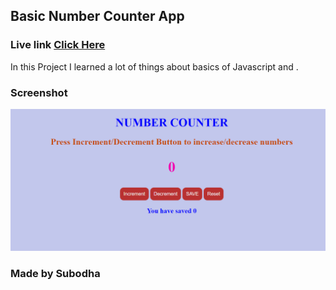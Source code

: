 ## Basic Number Counter App

### Live link [Click Here](https://numcounterr.netlify.app/)

In this Project I learned a lot of things about basics of Javascript and .


### Screenshot

![Project](./Image/Screenshot%20(32).png)

### Made by Subodha
